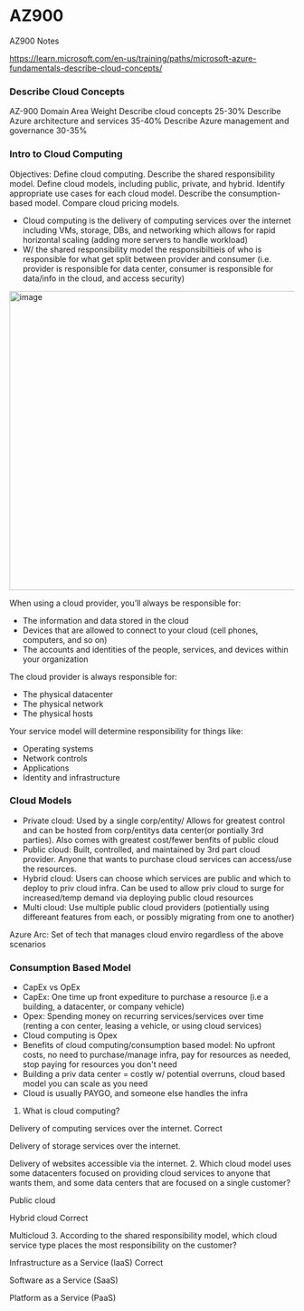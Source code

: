 # AZ900
AZ900 Notes 


https://learn.microsoft.com/en-us/training/paths/microsoft-azure-fundamentals-describe-cloud-concepts/


### Describe Cloud Concepts

AZ-900 Domain Area	Weight
Describe cloud concepts	25-30%
Describe Azure architecture and services	35-40%
Describe Azure management and governance	30-35%

### Intro to Cloud Computing

Objectives:
Define cloud computing.
Describe the shared responsibility model.
Define cloud models, including public, private, and hybrid.
Identify appropriate use cases for each cloud model.
Describe the consumption-based model.
Compare cloud pricing models.


- Cloud computing is the delivery of computing services over the internet including VMs, storage, DBs, and networking which allows for rapid horizontal scaling (adding more servers to handle workload)
- W/ the shared responsibility model the responsibiltieis of who is responsible for what get split between provider and consumer (i.e. provider is responsible for data center, consumer is responsible for data/info in the cloud, and access security)

<img width="885" height="528" alt="image" src="https://github.com/user-attachments/assets/e2741136-2e8b-430a-8026-b1a3622b8949" />


When using a cloud provider, you’ll always be responsible for:

- The information and data stored in the cloud
- Devices that are allowed to connect to your cloud (cell phones, computers, and so on)
- The accounts and identities of the people, services, and devices within your organization

The cloud provider is always responsible for:

- The physical datacenter
- The physical network
- The physical hosts

Your service model will determine responsibility for things like:

- Operating systems
- Network controls
- Applications
- Identity and infrastructure

### Cloud Models

- Private cloud: Used by a single corp/entity/  Allows for greatest control and can be hosted from corp/entitys data center(or pontially 3rd parties).  Also comes with greatest cost/fewer benfits of public cloud
- Public cloud: Built, controlled, and maintained by 3rd part cloud provider.  Anyone that wants to purchase cloud services can access/use the resources.
- Hybrid cloud:  Users can choose which services are public and which to deploy to priv cloud infra.  Can be used to allow priv cloud to surge for increased/temp demand via deploying public cloud resources
- Multi cloud: Use multiple public cloud providers (potientially using differeant features from each, or possibly migrating from one to another)

Azure Arc: Set of tech that manages cloud enviro regardless of the above scenarios



### Consumption Based Model

- CapEx vs OpEx
- CapEx: One time up front expediture to purchase a resource (i.e a building, a datacenter, or company vehicle)
- Opex: Spending money on recurring services/services over time (renting a con center, leasing a vehicle, or using cloud services)
- Cloud computing is Opex
- Benefits of cloud computing/consumption based model: No upfront costs, no need to purchase/manage infra, pay for resources as needed, stop paying for resources you don't need
- Building a priv data center = costly w/ potential overruns, cloud based model you can scale as you need
- Cloud is usually PAYGO, and someone else handles the infra


1. What is cloud computing?

Delivery of computing services over the internet.
Correct

Delivery of storage services over the internet.

Delivery of websites accessible via the internet.
2. Which cloud model uses some datacenters focused on providing cloud services to anyone that wants them, and some data centers that are focused on a single customer?

Public cloud

Hybrid cloud
Correct

Multicloud
3. According to the shared responsibility model, which cloud service type places the most responsibility on the customer?

Infrastructure as a Service (IaaS)
Correct

Software as a Service (SaaS)

Platform as a Service (PaaS)
